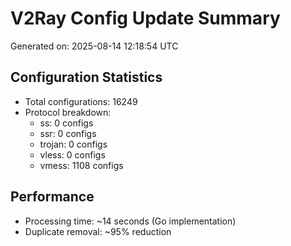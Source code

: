 # V2Ray Config Update Summary
Generated on: 2025-08-14 12:18:54 UTC

## Configuration Statistics
- Total configurations: 16249
- Protocol breakdown:
  - ss: 0 configs
  - ssr: 0 configs
  - trojan: 0 configs
  - vless: 0 configs
  - vmess: 1108 configs

## Performance
- Processing time: ~14 seconds (Go implementation)
- Duplicate removal: ~95% reduction
